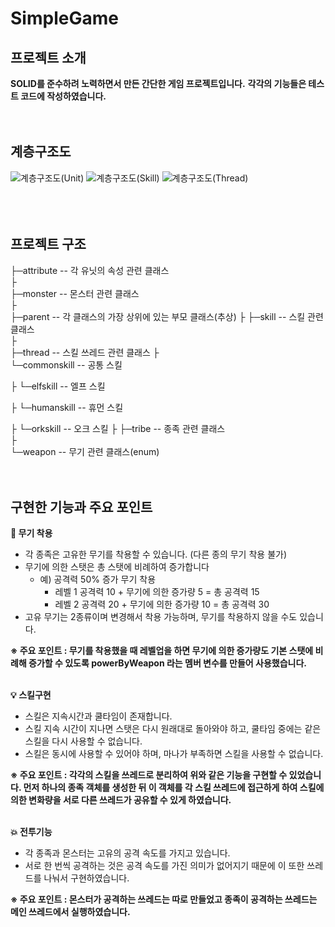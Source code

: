 
# SimpleGame


## 프로젝트 소개
**SOLID를 준수하려 노력하면서 만든 간단한 게임 프로젝트입니다.**
**각각의 기능들은 테스트 코드에 작성하였습니다.**
<br><br><br>





## 계층구조도
![계층구조도(Unit)](https://user-images.githubusercontent.com/81568304/155324407-c18a6701-7649-4687-bc9c-e6fdede7867c.JPG)
![계층구조도(Skill)](https://user-images.githubusercontent.com/81568304/155324424-00e5a035-cff0-4ba6-8180-964f70cadba4.JPG)
![계층구조도(Thread)](https://user-images.githubusercontent.com/81568304/155324438-0e33c1e4-dbe0-4f2f-a775-4fd9a66a7436.JPG)
<br><br><br><br>

## 프로젝트 구조
 ├─attribute        -- 각 유닛의 속성 관련 클래스  
 ├                 
 ├─monster  		  -- 몬스터 관련 클래스  
 ├  
 ├─parent         	  -- 각 클래스의 가장 상위에 있는 부모 클래스(추상)
 ├ 
 ├─skill                  -- 스킬 관련 클래스     
 ├  
 ├─thread              -- 스킬 쓰레드 관련 클래스 
 ├  
 └─commonskill       --  공통 스킬
 
 ├  └─elfskill                 --  엘프 스킬
 
 ├  └─humanskill       	--  휴먼 스킬
 
 ├  └─orkskill      	        --  오크 스킬
 ├ 
 ├─tribe            	      -- 종족 관련 클래스            
 ├  
 └─weapon          -- 무기 관련 클래스(enum)
<br><br><br>

## 구현한 기능과 주요 포인트
**:hammer: 무기 착용**
* 각 종족은 고유한 무기를 착용할 수 있습니다. (다른 종의 무기 착용 불가)
* 무기에 의한 스탯은 총 스탯에 비례하여 증가합니다
	* 예) 공격력 50% 증가 무기 착용
		* 레벨 1 공격력 10 + 무기에 의한 증가량 5 = 총 공격력 15
		* 레벨 2 공격력 20 + 무기에 의한 증가량 10 = 총 공격력 30
* 고유 무기는 2종류이며 변경해서 착용 가능하며, 무기를 착용하지 않을 수도 있습니다.

**※ 주요 포인트 : 무기를 착용했을 때 레벨업을 하면 무기에 의한 증가량도 기본 스탯에 비례해 증가할 수 있도록 powerByWeapon 라는 멤버 변수를 만들어 사용했습니다.**
<br><br>

**:bulb: 스킬구현**
* 스킬은 지속시간과 쿨타임이 존재합니다.
* 스킬 지속 시간이 지나면 스탯은 다시 원래대로 돌아와야 하고, 쿨타임 중에는 같은 스킬을 다시 사용할 수 없습니다.
* 스킬은 동시에 사용할 수 있어야 하며, 마나가 부족하면 스킬을 사용할 수 없습니다.

**※ 주요 포인트 :  각각의 스킬을 쓰레드로 분리하여 위와 같은 기능을 구현할 수 있었습니다. 먼저 하나의 종족 객체를 생성한 뒤 이 객체를 각 스킬 쓰레드에 접근하게 하여 스킬에 의한 변화량을 서로 다른 쓰레드가 공유할 수 있게 하였습니다.**
<br><br>

**:collision: 전투기능**
* 각 종족과 몬스터는 고유의 공격 속도를 가지고 있습니다.
* 서로 한 번씩 공격하는 것은 공격 속도를 가진 의미가 없어지기 때문에 이 또한 쓰레드를 나눠서 구현하였습니다.

**※ 주요 포인트 : 몬스터가 공격하는 쓰레드는 따로 만들었고 종족이  공격하는 쓰레드는 메인 쓰레드에서 실행하였습니다.**

